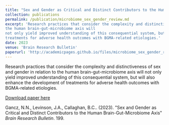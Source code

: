 ```yaml
---
title: "Sex and Gender as Critical and Distinct Contributors to the Human Brain-Gut-Microbiome Axis"
collection: publications
permalink: /publication/microbiome_sex_gender_review.md
excerpt: 'Research practices that consider the complexity and distinctiveness of sex and gender in relation to 
the human brain-gut-microbiome axis will
not only yield improved understanding of this consequential system, but will also enhance the development of
treatments for adverse health outcomes with BGMA-related etiologies.'
date: 2023
venue: 'Brain Research Bulletin'
paperurl: 'http://academicpages.github.io/files/microbiome_sex_gender_review.pdf'
---
```


Research practices that consider the complexity and distinctiveness of sex and gender in relation to 
the human brain-gut-microbiome axis will
not only yield improved understanding of this consequential system, but will also enhance the development of
treatments for adverse health outcomes with BGMA-related etiologies.

[Download paper here](http://academicpages.github.io/files/microbiome_sex_gender_review.pdf)

Gancz, N.N., Levinson, J.A., Callaghan, B.C.. (2023). "Sex and Gender as Critical and Distinct Contributors to the Human Brain-Gut-Microbiome Axis" <i>Brain Research Bulletin</i>. 199.
